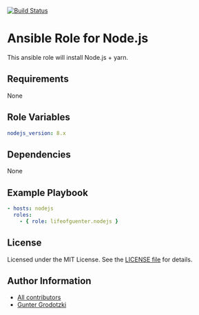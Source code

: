 [![Build Status](https://travis-ci.org/lifeofguenter/ansible-role-nodejs.svg?branch=master)](https://travis-ci.org/lifeofguenter/ansible-role-nodejs)

# Ansible Role for Node.js

This ansible role will install Node.js + yarn.

## Requirements

None

## Role Variables

```yaml
nodejs_version: 8.x
```

## Dependencies

None

## Example Playbook

```yaml
- hosts: nodejs
  roles:
    - { role: lifeofguenter.nodejs }
```

## License

Licensed under the MIT License. See the [LICENSE file](LICENSE) for details.

## Author Information

* [All contributors](https://github.com/lifeofguenter/ansible-role-nodejs/graphs/contributors)
* [Gunter Grodotzki](https://lifeofguenter.de)
